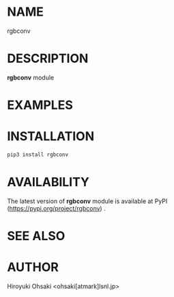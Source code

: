 # NAME

rgbconv

# DESCRIPTION

**rgbconv** module 

# EXAMPLES

# INSTALLATION

```python
pip3 install rgbconv
```

# AVAILABILITY

The latest version of **rgbconv** module is available at PyPI
(https://pypi.org/project/rgbconv) .

# SEE ALSO

# AUTHOR

Hiroyuki Ohsaki <ohsaki[atmark]lsnl.jp>
